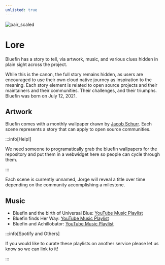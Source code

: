 ```yaml
---
unlisted: true
---
```


![pair_scaled](https://github.com/user-attachments/assets/feaf2f80-b895-49ee-ac19-0ccd4f8857ca)

# Lore

Bluefin has a story to tell, via artwork, music, and various clues hidden in plain sight across the project. 

While this is the canon, the full story remains hidden, as users are encouraged to use their own cloud native journey as inspiration to the meaning. Each story element is related to open source projects and their maintainers and their communities. Their challenges, and their triumphs. Bluefin was born on July 12, 2021. 

## Artwork

Bluefin comes with a monthly wallpaper drawn by [Jacob Schurr](https://www.etsy.com/shop/JSchnurrCommissions). Each scene represents a story that can apply to open source communities. 

:::info[Help!]

We need someone to programatically grab the bluefin wallpapers for the repository and put them in a webwidget here so people can cycle through them. 

:::

Each scene is currently unnamed, Jorge will reveal a title over time depending on the community accomplishing a milestone. 

## Music

- Bluefin and the birth of Universal Blue: [YouTube Music Playlist](https://music.youtube.com/playlist?list=PLhiPP9M5fgWHFlG3TS27gyOCQl4Dg115W&si=KfYPk3sBOM8HeRLW)
- Bluefin finds Her Way: [YouTube Music Playlist](https://music.youtube.com/playlist?list=PLhiPP9M5fgWEvnp3w66WmcgiKvStzKXl9&si=eLmaXtQ6hbqU3LTV)
- Bluefin and Achillobator: [YouTube Music Playlist](https://music.youtube.com/playlist?list=PLhiPP9M5fgWEZbkq6ZhaHA4b4UqLwZNxt&si=52Te8K6UlFW7DwoF)

:::info[Spotify and Others]

If you would like to curate these playlists on another service please let us know so we can link to it!

:::

